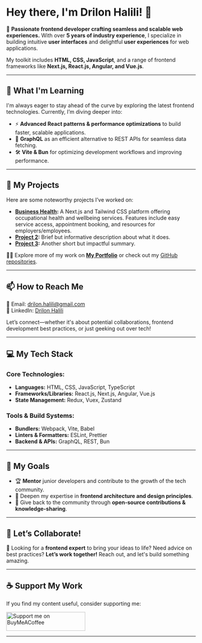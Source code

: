 # **Hey there, I'm Drilon Halili!** 👋  

🚀 **Passionate frontend developer crafting seamless and scalable web experiences.** With over **5 years of industry experience**, I specialize in building intuitive **user interfaces** and delightful **user experiences** for web applications.  

My toolkit includes **HTML, CSS, JavaScript**, and a range of frontend frameworks like **Next.js, React.js, Angular, and Vue.js**.  

---

## 🌱 **What I'm Learning**  

I'm always eager to stay ahead of the curve by exploring the latest frontend technologies. Currently, I’m diving deeper into:  

- ⚡ **Advanced React patterns & performance optimizations** to build faster, scalable applications.  
- 🔗 **GraphQL** as an efficient alternative to REST APIs for seamless data fetching.  
- 🛠️ **Vite & Bun** for optimizing development workflows and improving performance.  

---

## 💼 **My Projects**  

Here are some noteworthy projects I’ve worked on:  

- **[Business Health](https://businesshealth.vercel.app/):** A Next.js and Tailwind CSS platform offering occupational health and wellbeing services. Features include easy service access, appointment booking, and resources for employers/employees.  
- **[Project 2](#):** Brief but informative description about what it does.  
- **[Project 3](#):** Another short but impactful summary.  

👨‍💻 Explore more of my work on **[My Portfolio](https://www.drilonhalili.pro/)** or check out my [GitHub repositories](https://github.com/drilonhalili?tab=repositories).  

---

## 📫 **How to Reach Me**  

📩 Email: [drilon.halili@gmail.com](mailto:drilon.halili@gmail.com)  
💼 LinkedIn: [Drilon Halili](https://www.linkedin.com/in/drilonhalili/)  

Let’s connect—whether it's about potential collaborations, frontend development best practices, or just geeking out over tech!  

---

## 💻 **My Tech Stack**  

### **Core Technologies:**  

- **Languages:** HTML, CSS, JavaScript, TypeScript  
- **Frameworks/Libraries:** React.js, Next.js, Angular, Vue.js  
- **State Management:** Redux, Vuex, Zustand  

### **Tools & Build Systems:**  

- **Bundlers:** Webpack, Vite, Babel  
- **Linters & Formatters:** ESLint, Prettier  
- **Backend & APIs:** GraphQL, REST, Bun  

---

## 🚀 **My Goals**  

- 🏆 **Mentor** junior developers and contribute to the growth of the tech community.  
- 🎯 Deepen my expertise in **frontend architecture and design principles**.  
- 🤝 Give back to the community through **open-source contributions & knowledge-sharing**.  

---

## 🤝 **Let’s Collaborate!**  

🚀 Looking for a **frontend expert** to bring your ideas to life? Need advice on best practices? **Let’s work together!** Reach out, and let's build something amazing.  

---

## ☕ **Support My Work**  

If you find my content useful, consider supporting me:  

<p align="left">
  <a href="https://www.buymeacoffee.com/drilonhalili">
    <img src="https://cdn.buymeacoffee.com/buttons/v2/default-yellow.png" height="50" width="210" alt="Support me on BuyMeACoffee" />
  </a>
</p>  

---
